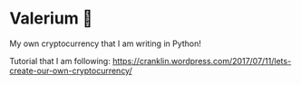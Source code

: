 # Valerium :milky_way:
My own cryptocurrency that I am writing in Python!

Tutorial that I am following: https://cranklin.wordpress.com/2017/07/11/lets-create-our-own-cryptocurrency/
